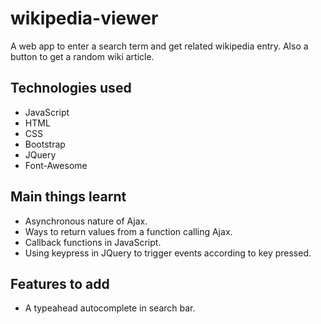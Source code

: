 # wikipedia-viewer
A web app to enter a search term and get related wikipedia entry. Also a button to get a random wiki article.

## Technologies used

  - JavaScript 
  - HTML
  - CSS
  - Bootstrap
  - JQuery
  - Font-Awesome 

## Main things learnt
  
  - Asynchronous nature of Ajax.
  - Ways to return values from a function calling Ajax.
  - Callback functions in JavaScript.
  - Using keypress in JQuery to trigger events according to key pressed.

## Features to add

  - A typeahead autocomplete in search bar.
